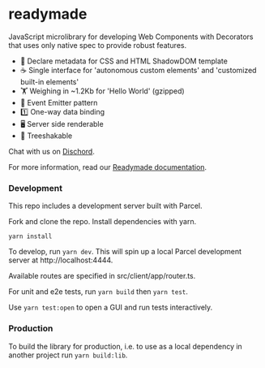 # readymade

JavaScript microlibrary for developing Web Components with Decorators that uses only native spec to provide robust features.

- 🎰 Declare metadata for CSS and HTML ShadowDOM template
- ☕️ Single interface for 'autonomous custom elements' and 'customized built-in elements'
- 🏋️‍ Weighing in ~1.2Kb for 'Hello World' (gzipped)
- 🎤 Event Emitter pattern
- 1️⃣ One-way data binding
- 🖥 Server side renderable
- 🌲 Treeshakable

Chat with us on [Dischord](https://discord.gg/8GDKfv).

For more information, read our [Readymade documentation](https://readymade-ui.github.io/readymade/).

### Development

This repo includes a development server built with Parcel.

Fork and clone the repo. Install dependencies with yarn.

```
yarn install
```

To develop, run `yarn dev`. This will spin up a local Parcel development server at http://localhost:4444.

Available routes are specified in src/client/app/router.ts.

For unit and e2e tests, run `yarn build` then `yarn test`.

Use `yarn test:open` to open a GUI and run tests interactively.

### Production

To build the library for production, i.e. to use as a local dependency in another project run `yarn build:lib`.
